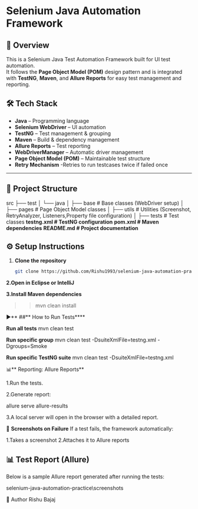 # Selenium Java Automation Framework

## 📌 Overview
This is a Selenium Java Test Automation Framework built for UI test automation.  
It follows the **Page Object Model (POM)** design pattern and is integrated with **TestNG**, **Maven**, and **Allure Reports** for easy test management and reporting.



## 🛠 Tech Stack
- **Java** – Programming language
- **Selenium WebDriver** – UI automation
- **TestNG** – Test management & grouping
- **Maven** – Build & dependency management
- **Allure Reports** – Test reporting
- **WebDriverManager** – Automatic driver management
- **Page Object Model (POM)** – Maintainable test structure
- **Retry Mechanism** -Retries to run testcases twice if failed once

---

## 📂 Project Structure
src
├── test
│ └── java
│ ├── base # Base classes (WebDriver setup)
│ ├── pages # Page Object Model classes
│ ├── utils # Utilities (Screenshot, RetryAnalyzer, Listeners,Property file configuration)
│ ├── tests # Test classes
**testng.xml # TestNG configuration**
**pom.xml # Maven dependencies**
**README.md # Project documentation**


## ⚙️ Setup Instructions
1. **Clone the repository**  
   ```bash
   git clone https://github.com/Rishu1993/selenium-java-automation-practice.git
   
**2.Open in Eclipse or IntelliJ**

**3.Install Maven dependencies**
>>mvn clean install


▶** ##** How to Run Tests****

**Run all tests**
mvn clean test

**Run specific group**
mvn clean test -DsuiteXmlFile=testng.xml -Dgroups=Smoke

**Run specific TestNG suite**
mvn clean test -DsuiteXmlFile=testng.xml



📊** Reporting: Allure Reports**

1.Run the tests.

2.Generate report:

allure serve allure-results

3.A local server will open in the browser with a detailed report.





📸 **Screenshots on Failure**
If a test fails, the framework automatically:

1.Takes a screenshot
2.Attaches it to Allure reports



## 📊 Test Report (Allure)
Below is a sample Allure report generated after running the tests:

selenium-java-automation-practice\screenshots





📌 Author
Rishu Bajaj


